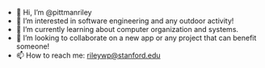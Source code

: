 - 👋 Hi, I’m @pittmanriley
- 👀 I’m interested in software engineering and any outdoor activity!
- 🌱 I’m currently learning about computer organization and systems. 
- 💞️ I’m looking to collaborate on a new app or any project that can benefit someone!
- 📫 How to reach me: rileywp@stanford.edu
